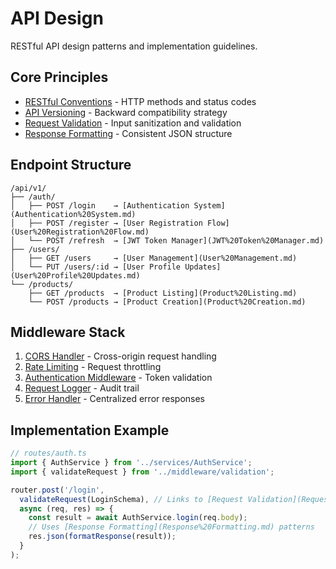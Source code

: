 # API Design

RESTful API design patterns and implementation guidelines.

## Core Principles

- [RESTful Conventions](RESTful%20Conventions.md) - HTTP methods and status codes
- [API Versioning](API%20Versioning.md) - Backward compatibility strategy
- [Request Validation](Request%20Validation.md) - Input sanitization and validation
- [Response Formatting](Response%20Formatting.md) - Consistent JSON structure

## Endpoint Structure

```
/api/v1/
├── /auth/
│   ├── POST /login    → [Authentication System](Authentication%20System.md)
│   ├── POST /register → [User Registration Flow](User%20Registration%20Flow.md)
│   └── POST /refresh  → [JWT Token Manager](JWT%20Token%20Manager.md)
├── /users/
│   ├── GET /users     → [User Management](User%20Management.md)
│   └── PUT /users/:id → [User Profile Updates](User%20Profile%20Updates.md)
└── /products/
    ├── GET /products  → [Product Listing](Product%20Listing.md)
    └── POST /products → [Product Creation](Product%20Creation.md)
```

## Middleware Stack

1. [CORS Handler](CORS%20Handler.md) - Cross-origin request handling
2. [Rate Limiting](Rate%20Limiting.md) - Request throttling
3. [Authentication Middleware](Authentication%20Middleware.md) - Token validation
4. [Request Logger](Request%20Logger.md) - Audit trail
5. [Error Handler](Error%20Handler.md) - Centralized error responses

## Implementation Example

```typescript
// routes/auth.ts
import { AuthService } from '../services/AuthService';
import { validateRequest } from '../middleware/validation';

router.post('/login', 
  validateRequest(LoginSchema), // Links to [Request Validation](Request%20Validation.md)
  async (req, res) => {
    const result = await AuthService.login(req.body);
    // Uses [Response Formatting](Response%20Formatting.md) patterns
    res.json(formatResponse(result));
  }
);
```
